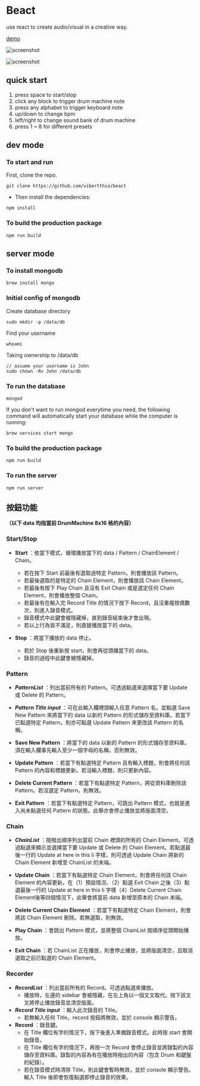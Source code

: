 # Beact

use react to create audio/visual in a creative way.

[demo](https://safe-stream-69256.herokuapp.com/)

![screenshot](https://github.com/vibertthio/beact/blob/master/assets/images/sc-03.png)

![screenshot](https://github.com/vibertthio/beact/blob/master/assets/images/sc-01.png)

## quick start
1.   press space to start/stop
2.   click any block to trigger drum machine note
3.   press any alphabet to trigger keyboard note
4.   up/down to change bpm
5.   left/right to change sound bank of drum machine
6.   press 1 ~ 8 for different presets



## dev mode

### To start and run

First, clone the repo.
```
git clone https://github.com/vibertthio/beact
```

* Then install the dependencies:

```
npm install
```


### To build the production package

```
npm run build
```



## server mode

### To install mongodb

```
brew install mongo
```


### Initial config of mongodb

Create database directory
```
sudo mkdir -p /data/db
```
Find your username
```
whoami
```
Taking ownership to /data/db
```
// assume your username is John
sudo chown -Rv John /data/db
```


### To run the database

```
mongod
```

If you don't want to run mongod everytime you need, the following command will automatically start your database while the computer is running:

```
brew services start mongo
```


### To build the production package

```
npm run build
```


### To run the server

```
npm run server
```



## 按鈕功能

**（以下 data 均指當前 DrumMachine 8x16 格的內容）**

### Start/Stop
* **Start** ：依當下模式，循環播放當下的 data / Pattern / ChainElement / Chain。
	* 若在按下 Start 前最後有選取過特定 Pattern，則會播放該 Pattern。
	* 若最後選取的是特定的 Chain Element，則會播放該 Chain Element。
	* 若最後有按下 Play Chain 且沒有 Exit Chain 或是選定任何 Chain Element，則會播放整個 Chain。
	* 若最後有在輸入完 Record Title 的情況下按下 Record，且沒重複按偶數次，則進入錄音模式。
	* 錄音模式中此鍵會被隱藏掉，直到錄音結束後才會出現。
	* 若以上行為皆不滿足，則直接播放當下的 data。

* **Stop** ：將當下播放的 data 停止。
	* 若於 Stop 後重新按 start，則會再從頭播當下的 data。
	* 錄音的過程中此鍵會被隱藏掉。

### Pattern
* ***PatternList*** ：列出當前所有的 Pattern。可透過點選來選擇當下要 Update 或 Delete 的 Pattern。

* ***Pattern Title input*** ：可在此輸入欄裡頭輸入任意 Pattern 名，並點選 Save New Pattern 來將當下的 data 以新的 Pattern 的形式儲存至資料庫。若當下已點選特定 Pattern，則亦可點選 Update Pattern 來更改該 Pattern 的名稱。

* **Save New Pattern** ：將當下的 data 以新的 Pattern 的形式儲存至資料庫。須在輸入欄事先輸入至少一個字母的名稱，否則無效。

* **Update Pattern** ：若當下有點選特定 Pattern 且有輸入標題，則會將任何該 Pattern 的內容和標題更新。若沒輸入標題，則只更新內容。

* **Delete Current Pattern** ：若當下有點選特定 Pattern，將從資料庫刪除該 Pattern。若沒選定 Pattern，則無效。

* **Exit Pattern** ：若當下有點選特定 Pattern，可跳出 Pattern 模式，也就是進入尚未點選任何 Pattern 的狀態。此舉亦會停止播放並將版面清空。

### Chain
* ***ChainList*** ：按撥出順序列出當前 Chain 裡頭的所有的 Chain Element。可透過點選來顯示並選擇當下要 Update 或 Delete 的 Chain Element。若點選最後一行的 Update at here in this li 字樣，則可透過 Update Chain 將新的 Chain Element 新增至 ChainList 的末端。

* **Update Chain** ：若當下有點選特定 Chain Element，則會將任何該 Chain Element 的內容更新。在（1）預設情況、（2）點選 Exit Chain 之後（3）點選最後一行的 Update at here in this li 字樣（4）Delete Current Chain Element後等四個情況下，此舉會將當前 data 新增至原本的 Chain 末端。

* **Delete Current Chain Element** ：若當下有點選特定 Chain Element，則會將該 Chain Element 刪除。若無選取，則無效。

* **Play Chain** ：會跳出 Pattern 模式，並將整個 ChainList 按順序從頭開始播放。  

* **Exit Chain** ：若 ChainList 正在播放，則會停止播放，並將版面清空，且取消選取之前已點選的 Chain Element。


### Recorder
* ***RecordList*** ：列出當前所有的 Record。可透過點選來播放。
	* 播放時，左邊的 sidebar 會被隱藏，在左上角以一個叉叉取代。按下該叉叉將停止播放錄音並清空版面。
* ***Record Title input*** ：輸入此次錄音的 Title。
	* 若無輸入任何 Title，record 按鈕將無效，並於 console 顯示警告。  
* **Record** ：錄音鍵。
	* 在 Title 欄位有字的情況下，按下後進入準備錄音模式。此時按 start 會開始錄音。
	* 在 Title 欄位有字的情況下，再按一次 Record 會停止錄音並將錄製的內容儲存至資料庫。錄製的內容為有在播放時撥出的內容（包含 Drum 和鍵盤的紀錄）。
	* 若在錄音模式時清除 Title，則此鍵會暫時無效，並於 console 顯示警告。輸入 Title 後即會恢復點選即停止錄音的效果。

